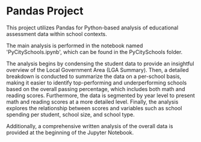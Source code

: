 # Pandas Project
This project utilizes Pandas for Python-based analysis of educational assessment data within school contexts.

The main analysis is performed in the notebook named 'PyCitySchools.ipynb', which can be found in the PyCitySchools folder.

The analysis begins by condensing the student data to provide an insightful overview of the Local Government Area (LGA Summary). Then, a detailed breakdown is conducted to summarize the data on a per-school basis, making it easier to identify top-performing and underperforming schools based on the overall passing percentage, which includes both math and reading scores. Furthermore, the data is segmented by year level to present math and reading scores at a more detailed level. Finally, the analysis explores the relationship between scores and variables such as school spending per student, school size, and school type.

Additionally, a comprehensive written analysis of the overall data is provided at the beginning of the Jupyter Notebook.




